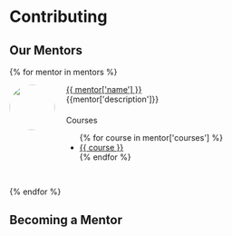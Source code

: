 # Contributing

## Our Mentors

{% for mentor in mentors %}
<div id="mentor-{{ mentor['github'] }}" style="display: flex;margin-bottom:30px;">
    <img style="border-radius:50%;width:80px;height:80px" src="https://github.com/{{ mentor['github'] }}.png">
    <div style="flex-grow:1;margin-left:20px;" >
      <a href="https://github.com/{{ mentor['github'] }}"><div>
      {{ mentor['name'] }}
      </div></a>
      <div>
      {{mentor['description']}}
      </div>
      <div style="margin-top:20px;">
      Courses
      <ul>
      {% for course in mentor['courses'] %}
        <a href="{{ config.site_url }}{{ course }}/"><li>{{ course }}</li></a>
      {% endfor %}
      </ul>
      </div>
    </div>
</div>

{% endfor %}

## Becoming a Mentor
